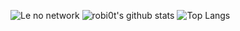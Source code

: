 ![Le no network](https://github.com/robi0t/robi0t/blob/main/jump.gif?raw=true) 
![robi0t's github stats](https://github-readme-stats.vercel.app/api?username=robi0t&theme=algolia) ![Top Langs](https://github-readme-stats.vercel.app/api/top-langs/?username=robi0t&layout=compact&hide_border=true&t&theme=algolia)
